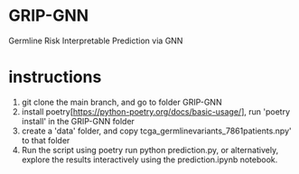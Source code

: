 # GRIP-GNN
Germline Risk Interpretable Prediction via GNN


# instructions
1. git clone the main branch, and go to folder GRIP-GNN
2. install poetry[https://python-poetry.org/docs/basic-usage/], run 'poetry install' in the GRIP-GNN folder
3. create a 'data' folder, and copy tcga_germlinevariants_7861patients.npy' to that folder
4. Run the script using poetry run python prediction.py, or alternatively, explore the results interactively using the prediction.ipynb notebook.

